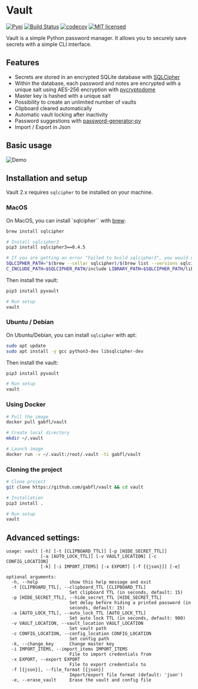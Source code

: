 # Vault

[![Pypi](https://img.shields.io/pypi/v/pyvault.svg)](https://pypi.org/project/pyvault)
[![Build Status](https://github.com/gabfl/vault/actions/workflows/ci.yml/badge.svg?branch=main)](https://github.com/gabfl/vault/actions)
[![codecov](https://codecov.io/gh/gabfl/vault/branch/main/graph/badge.svg)](https://codecov.io/gh/gabfl/vault)
[![MIT licensed](https://img.shields.io/badge/license-MIT-green.svg)](https://raw.githubusercontent.com/gabfl/vault/main/LICENSE)

Vault is a simple Python password manager. It allows you to securely save secrets with a simple CLI interface.

## Features

 - Secrets are stored in an encrypted SQLite database with [SQLCipher](https://www.zetetic.net/sqlcipher/)
 - Within the database, each password and notes are encrypted with a unique salt using AES-256 encryption with [pycryptodome](http://legrandin.github.io/pycryptodome/)
 - Master key is hashed with a unique salt
 - Possibility to create an unlimited number of vaults
 - Clipboard cleared automatically
 - Automatic vault locking after inactivity
 - Password suggestions with [password-generator-py](https://github.com/gabfl/password-generator-py)
 - Import / Export in Json

## Basic usage

![Demo](https://github.com/gabfl/vault/blob/main/img/demo.gif?raw=true)

## Installation and setup

Vault 2.x requires `sqlcipher` to be installed on your machine.

### MacOS

On MacOS, you can install `sqlcipher`` with [brew](https://brew.sh/):
```bash
brew install sqlcipher

# Install sqlcipher3
pip3 install sqlcipher3==0.4.5

# If you are getting an error "Failed to build sqlcipher3", you would need to fix the build flags:
SQLCIPHER_PATH="$(brew --cellar sqlcipher)/$(brew list --versions sqlcipher | tr ' ' '\n' | tail -1)"
C_INCLUDE_PATH=$SQLCIPHER_PATH/include LIBRARY_PATH=$SQLCIPHER_PATH/lib pip3 install sqlcipher3==0.4.5
```

Then install the vault:

```bash
pip3 install pyvault

# Run setup
vault
```

### Ubuntu / Debian

On Ubuntu/Debian, you can install `sqlcipher` with apt:
```bash
sudo apt update
sudo apt install -y gcc python3-dev libsqlcipher-dev
```

Then install the vault:

```bash
pip3 install pyvault

# Run setup
vault
```

### Using Docker

```bash
# Pull the image
docker pull gabfl/vault

# Create local directory
mkdir ~/.vault

# Launch image
docker run -v ~/.vault:/root/.vault -ti gabfl/vault
```

### Cloning the project

```bash
# Clone project
git clone https://github.com/gabfl/vault && cd vault

# Installation
pip3 install .

# Run setup
vault
```

## Advanced settings:

```
usage: vault [-h] [-t [CLIPBOARD_TTL]] [-p [HIDE_SECRET_TTL]]
             [-a [AUTO_LOCK_TTL]] [-v VAULT_LOCATION] [-c CONFIG_LOCATION]
             [-k] [-i IMPORT_ITEMS] [-x EXPORT] [-f [{json}]] [-e]

optional arguments:
  -h, --help            show this help message and exit
  -t [CLIPBOARD_TTL], --clipboard_TTL [CLIPBOARD_TTL]
                        Set clipboard TTL (in seconds, default: 15)
  -p [HIDE_SECRET_TTL], --hide_secret_TTL [HIDE_SECRET_TTL]
                        Set delay before hiding a printed password (in
                        seconds, default: 15)
  -a [AUTO_LOCK_TTL], --auto_lock_TTL [AUTO_LOCK_TTL]
                        Set auto lock TTL (in seconds, default: 900)
  -v VAULT_LOCATION, --vault_location VAULT_LOCATION
                        Set vault path
  -c CONFIG_LOCATION, --config_location CONFIG_LOCATION
                        Set config path
  -k, --change_key      Change master key
  -i IMPORT_ITEMS, --import_items IMPORT_ITEMS
                        File to import credentials from
  -x EXPORT, --export EXPORT
                        File to export credentials to
  -f [{json}], --file_format [{json}]
                        Import/export file format (default: 'json')
  -e, --erase_vault     Erase the vault and config file
```
